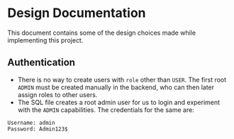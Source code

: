 # Design Documentation

This document contains some of the design choices made while implementing this project.

## Authentication

- There is no way to create users with `role` other than `USER`. The first root `ADMIN` must be created manually in the backend, who can then later assign roles to other users.
- The SQL file creates a root admin user for us to login and experiment with the `ADMIN` capabilities. The credentials for the same are:

```
Username: admin
Password: Admin123$
```
